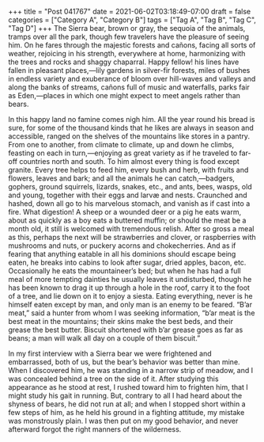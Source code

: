 +++
title = "Post 041767"
date = 2021-06-02T03:18:49-07:00
draft = false
categories = ["Category A", "Category B"]
tags = ["Tag A", "Tag B", "Tag C", "Tag D"]
+++
The Sierra bear, brown or gray, the sequoia of the animals, tramps over all the park, though few travelers have the pleasure of seeing him. On he fares through the majestic forests and cañons, facing all sorts of weather, rejoicing in his strength, everywhere at home, harmonizing with the trees and rocks and shaggy chaparral. Happy fellow! his lines have fallen in pleasant places,—lily gardens in silver-fir forests, miles of bushes in endless variety and exuberance of bloom over hill-waves and valleys and along the banks of streams, cañons full of music and waterfalls, parks fair as Eden,—places in which one might expect to meet angels rather than bears.

In this happy land no famine comes nigh him. All the year round his bread is sure, for some of the thousand kinds that he likes are always in season and accessible, ranged on the shelves of the mountains like stores in a pantry. From one to another, from climate to climate, up and down he climbs, feasting on each in turn,—enjoying as great variety as if he traveled to far-off countries north and south. To him almost every thing is food except granite. Every tree helps to feed him, every bush and herb, with fruits and flowers, leaves and bark; and all the animals he can catch,—badgers, gophers, ground squirrels, lizards, snakes, etc., and ants, bees, wasps, old and young, together with their eggs and larvæ and nests. Craunched and hashed, down all go to his marvelous stomach, and vanish as if cast into a fire. What digestion! A sheep or a wounded deer or a pig he eats warm, about as quickly as a boy eats a buttered muffin; or should the meat be a month old, it still is welcomed with tremendous relish. After so gross a meal as this, perhaps the next will be strawberries and clover, or raspberries with mushrooms and nuts, or puckery acorns and chokecherries. And as if fearing that anything eatable in all his dominions should escape being eaten, he breaks into cabins to look after sugar, dried apples, bacon, etc. Occasionally he eats the mountaineer’s bed; but when he has had a full meal of more tempting dainties he usually leaves it undisturbed, though he has been known to drag it up through a hole in the roof, carry it to the foot of a tree, and lie down on it to enjoy a siesta. Eating everything, never is he himself eaten except by man, and only man is an enemy to be feared. “B’ar meat,” said a hunter from whom I was seeking information, “b’ar meat is the best meat in the mountains; their skins make the best beds, and their grease the best butter. Biscuit shortened with b’ar grease goes as far as beans; a man will walk all day on a couple of them biscuit.”

In my first interview with a Sierra bear we were frightened and embarrassed, both of us, but the bear’s behavior was better than mine. When I discovered him, he was standing in a narrow strip of meadow, and I was concealed behind a tree on the side of it. After studying this appearance as he stood at rest, I rushed toward him to frighten him, that I might study his gait in running. But, contrary to all I had heard about the shyness of bears, he did not run at all; and when I stopped short within a few steps of him, as he held his ground in a fighting attitude, my mistake was monstrously plain. I was then put on my good behavior, and never afterward forgot the right manners of the wilderness.
